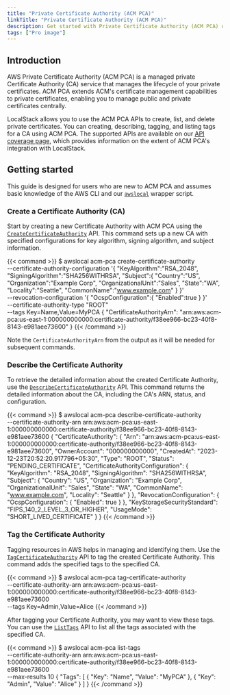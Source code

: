 ```yaml
---
title: "Private Certificate Authority (ACM PCA)"
linkTitle: "Private Certificate Authority (ACM PCA)"
description: Get started with Private Certificate Authority (ACM PCA) on LocalStack
tags: ["Pro image"]
---
```


## Introduction

AWS Private Certificate Authority (ACM PCA) is a managed private Certificate Authority (CA) service that manages the lifecycle of your private certificates. 
ACM PCA extends ACM's certificate management capabilities to private certificates, enabling you to manage public and private certificates centrally.

LocalStack allows you to use the ACM PCA APIs to create, list, and delete private certificates.
You can creating, describing, tagging, and listing tags for a CA using ACM PCA. 
The supported APIs are available on our [API coverage page](https://docs.localstack.cloud/references/coverage/coverage_acm-pca/), which provides information on the extent of ACM PCA's integration with LocalStack.

## Getting started

This guide is designed for users who are new to ACM PCA and assumes basic knowledge of the AWS CLI and our [`awslocal`](https://github.com/localstack/awscli-local) wrapper script.

### Create a Certificate Authority (CA)

Start by creating a new Certificate Authority with ACM PCA using the [`CreateCertificateAuthority`](https://docs.aws.amazon.com/privateca/latest/APIReference/API_CreateCertificateAuthority.html) API. 
This command sets up a new CA with specified configurations for key algorithm, signing algorithm, and subject information.

{{< command >}}
$ awslocal acm-pca create-certificate-authority \
     --certificate-authority-configuration '{
        "KeyAlgorithm":"RSA_2048",
        "SigningAlgorithm":"SHA256WITHRSA",
        "Subject":{
            "Country":"US",
            "Organization":"Example Corp",
            "OrganizationalUnit":"Sales",
            "State":"WA",
            "Locality":"Seattle",
            "CommonName":"www.example.com"
        }
     }' \
     --revocation-configuration '{
        "OcspConfiguration":{
            "Enabled":true
        }
     }' \
     --certificate-authority-type "ROOT" \
     --tags  Key=Name,Value=MyPCA
<disable-copy>
{
    "CertificateAuthorityArn": "arn:aws:acm-pca:us-east-1:000000000000:certificate-authority/f38ee966-bc23-40f8-8143-e981aee73600"
}
</disable-copy>
{{< /command >}}

Note the `CertificateAuthorityArn` from the output as it will be needed for subsequent commands.

### Describe the Certificate Authority

To retrieve the detailed information about the created Certificate Authority, use the [`DescribeCertificateAuthority`](https://docs.aws.amazon.com/privateca/latest/APIReference/API_DescribeCertificateAuthority.html) API. 
This command returns the detailed information about the CA, including the CA's ARN, status, and configuration.

{{< command >}}
$ awslocal acm-pca describe-certificate-authority \
    --certificate-authority-arn arn:aws:acm-pca:us-east-1:000000000000:certificate-authority/f38ee966-bc23-40f8-8143-e981aee73600
<disable-copy>
{
    "CertificateAuthority": {
        "Arn": "arn:aws:acm-pca:us-east-1:000000000000:certificate-authority/f38ee966-bc23-40f8-8143-e981aee73600",
        "OwnerAccount": "000000000000",
        "CreatedAt": "2023-12-23T20:52:20.917796+05:30",
        "Type": "ROOT",
        "Status": "PENDING_CERTIFICATE",
        "CertificateAuthorityConfiguration": {
            "KeyAlgorithm": "RSA_2048",
            "SigningAlgorithm": "SHA256WITHRSA",
            "Subject": {
                "Country": "US",
                "Organization": "Example Corp",
                "OrganizationalUnit": "Sales",
                "State": "WA",
                "CommonName": "www.example.com",
                "Locality": "Seattle"
            }
        },
        "RevocationConfiguration": {
            "OcspConfiguration": {
                "Enabled": true
            }
        },
        "KeyStorageSecurityStandard": "FIPS_140_2_LEVEL_3_OR_HIGHER",
        "UsageMode": "SHORT_LIVED_CERTIFICATE"
    }
}
</disable-copy>
{{< /command >}}

### Tag the Certificate Authority

Tagging resources in AWS helps in managing and identifying them. Use the [`TagCertificateAuthority`](https://docs.aws.amazon.com/privateca/latest/APIReference/API_TagCertificateAuthority.html) API to tag the created Certificate Authority. 
This command adds the specified tags to the specified CA.

{{< command >}}
$ awslocal acm-pca tag-certificate-authority \
    --certificate-authority-arn arn:aws:acm-pca:us-east-1:000000000000:certificate-authority/f38ee966-bc23-40f8-8143-e981aee73600 \
    --tags Key=Admin,Value=Alice
{{< /command >}}

After tagging your Certificate Authority, you may want to view these tags. 
You can use the [`ListTags`](https://docs.aws.amazon.com/privateca/latest/APIReference/API_ListTags.html) API to list all the tags associated with the specified CA.

{{< command >}}
$ awslocal acm-pca list-tags \
    --certificate-authority-arn arn:aws:acm-pca:us-east-1:000000000000:certificate-authority/f38ee966-bc23-40f8-8143-e981aee73600 \
    --max-results 10
<disable-copy>
{
    "Tags": [
        {
            "Key": "Name",
            "Value": "MyPCA"
        },
        {
            "Key": "Admin",
            "Value": "Alice"
        }
    ]
}
</disable-copy>
{{< /command >}}

